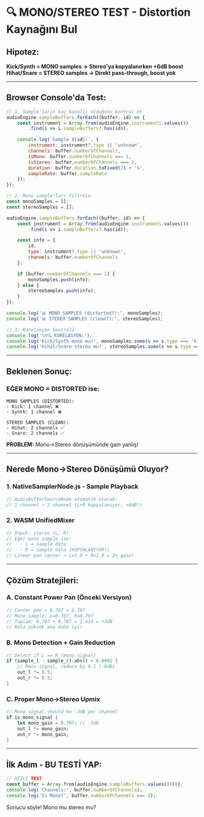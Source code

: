 # 🔍 MONO/STEREO TEST - Distortion Kaynağını Bul

## Hipotez:
**Kick/Synth = MONO samples → Stereo'ya kopyalanırken +6dB boost**
**Hihat/Snare = STEREO samples → Direkt pass-through, boost yok**

---

## Browser Console'da Test:

```javascript
// 1. Sample'ların kaç kanallı olduğunu kontrol et
audioEngine.sampleBuffers.forEach((buffer, id) => {
    const instrument = Array.from(audioEngine.instruments.values())
        .find(i => i.sampleBuffers?.has(id));

    console.log(`Sample ${id}:`, {
        instrument: instrument?.type || 'unknown',
        channels: buffer.numberOfChannels,
        isMono: buffer.numberOfChannels === 1,
        isStereo: buffer.numberOfChannels === 2,
        duration: buffer.duration.toFixed(2) + 's',
        sampleRate: buffer.sampleRate
    });
});

// 2. Mono sample'ları filtrele
const monoSamples = [];
const stereoSamples = [];

audioEngine.sampleBuffers.forEach((buffer, id) => {
    const instrument = Array.from(audioEngine.instruments.values())
        .find(i => i.sampleBuffers?.has(id));

    const info = {
        id,
        type: instrument?.type || 'unknown',
        channels: buffer.numberOfChannels
    };

    if (buffer.numberOfChannels === 1) {
        monoSamples.push(info);
    } else {
        stereoSamples.push(info);
    }
});

console.log('📊 MONO SAMPLES (distorted?):', monoSamples);
console.log('📊 STEREO SAMPLES (clean?):', stereoSamples);

// 3. Korelasyon kontrolü
console.log('\n🔍 KORELASYON:');
console.log('Kick/Synth mono mu?', monoSamples.some(s => s.type === 'kick' || s.type === 'synth'));
console.log('Hihat/Snare stereo mu?', stereoSamples.some(s => s.type === 'hihat' || s.type === 'snare'));
```

---

## Beklenen Sonuç:

### EĞER MONO = DISTORTED ise:

```
MONO SAMPLES (DISTORTED):
- Kick: 1 channel ❌
- Synth: 1 channel ❌

STEREO SAMPLES (CLEAN):
- Hihat: 2 channels ✅
- Snare: 2 channels ✅
```

**PROBLEM:** Mono→Stereo dönüşümünde gain yanlış!

---

## Nerede Mono→Stereo Dönüşümü Oluyor?

### 1. NativeSamplerNode.js - Sample Playback
```javascript
// AudioBufferSourceNode otomatik olarak:
// 1 channel → 2 channel (L+R kopyalanıyor, +6dB!)
```

### 2. WASM UnifiedMixer
```rust
// Input: stereo (L, R)
// Eğer mono sample ise:
//   - L = sample data
//   - R = sample data (KOPYALANIYOR!)
// Linear pan center → L×1.0 + R×1.0 = 2× gain!
```

---

## Çözüm Stratejileri:

### A. Constant Power Pan (Önceki Versiyon)
```rust
// Center pan = 0.707 × 0.707
// Mono sample: L=0.707, R=0.707
// Toplam: 0.707 + 0.707 = 1.414 = +3dB
// Hala yüksek ama daha iyi!
```

### B. Mono Detection + Gain Reduction
```rust
// Detect if L == R (mono signal)
if (sample_l - sample_r).abs() < 0.0001 {
    // Mono signal, reduce by 0.5 (-6dB)
    out_l *= 0.5;
    out_r *= 0.5;
}
```

### C. Proper Mono→Stereo Upmix
```rust
// Mono signal should be -3dB per channel
if is_mono_signal {
    let mono_gain = 0.707; // -3dB
    out_l *= mono_gain;
    out_r *= mono_gain;
}
```

---

## İlk Adım - BU TESTİ YAP:

```javascript
// HIZLI TEST:
const buffer = Array.from(audioEngine.sampleBuffers.values())[0];
console.log('Channels:', buffer.numberOfChannels);
console.log('Is Mono?', buffer.numberOfChannels === 1);
```

Sonucu söyle! Mono mu stereo mu?
